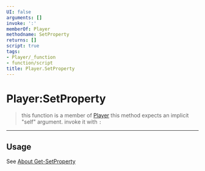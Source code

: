```yaml
---
UI: false
arguments: []
invoke: ':'
memberOf: Player
methodname: SetProperty
returns: []
script: true
tags:
- Player/_function
- function/script
title: Player.SetProperty
---
```

# Player:SetProperty
> this function is a member of [Player](civ-6/lua/Player.md)
> this method expects an implicit "self" argument. invoke it with `:`
-----
## Usage
See [About Get-SetProperty](civ-6/lua/articles/About%20Get-SetProperty.md)
